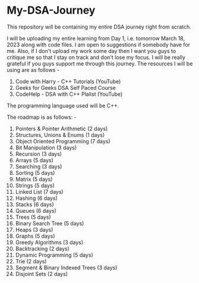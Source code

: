 # My-DSA-Journey
This repository will be containing my entire DSA journey right from scratch.

I will be uploading my entire learning from Day 1, i.e. tomorrow March 18, 2023 along with code files. I am open to suggestions if somebody have for me. Also, if I don't upload my work some day then I want you guys to critique me so that I stay on track and don't lose my focus. I will be really grateful if you guys support me through this journey. The resources I will be using are as follows -

1. Code with Harry - C++ Tutorials (YouTube)
2. Geeks for Geeks DSA Self Paced Course
3. CodeHelp - DSA with C++ Plalist (YouTube)

The programming language used will be C++.

The roadmap is as follows: -

1. Pointers & Pointer Arithmetic (2 days)
2. Structures, Unions & Enums (1 days)
3. Object Oriented Programming (7 days)
4. Bit Manipulation (3 days)
5. Recursion (3 days)
6. Arrays (5 days)
7. Searching (3 days)
8. Sorting (5 days)
9. Matrix (5 days)
10. Strings (5 days)
11. Linked List (7 days)
12. Hashing (6 days)
13. Stacks (6 days)
14. Queues (6 days)
15. Trees (5 days)
16. Binary Search Tree (5 days)
17. Heaps (3 days)
18. Graphs (5 days)
19. Greedy Algorithms (3 days)
20. Backtracking (2 days)
21. Dynamic Programming (5 days)
22. Trie (2 days)
23. Segment & Binary Indexed Trees (3 days)
24. Disjoint Sets (2 days)
